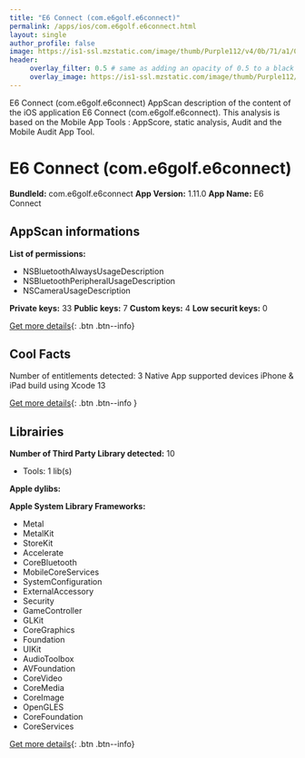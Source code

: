 ```yaml
---
title: "E6 Connect (com.e6golf.e6connect)"
permalink: /apps/ios/com.e6golf.e6connect.html
layout: single
author_profile: false
image: https://is1-ssl.mzstatic.com/image/thumb/Purple112/v4/0b/71/a1/0b71a15f-1f06-3178-1b22-d689115e50f7/AppIcon-1x_U007emarketing-0-7-0-85-220.png/512x512bb.jpg
header: 
     overlay_filter: 0.5 # same as adding an opacity of 0.5 to a black background
     overlay_image: https://is1-ssl.mzstatic.com/image/thumb/Purple112/v4/0b/71/a1/0b71a15f-1f06-3178-1b22-d689115e50f7/AppIcon-1x_U007emarketing-0-7-0-85-220.png/512x512bb.jpg
---
```

E6 Connect (com.e6golf.e6connect) AppScan description of the content of the iOS application E6 Connect (com.e6golf.e6connect). This analysis is based on the Mobile App Tools : AppScore, static analysis, Audit and the Mobile Audit App Tool.

# E6 Connect (com.e6golf.e6connect)

**BundleId:** com.e6golf.e6connect
**App Version:** 1.11.0
**App Name:** E6 Connect


## AppScan informations 

**List of permissions:** 
- NSBluetoothAlwaysUsageDescription
- NSBluetoothPeripheralUsageDescription
- NSCameraUsageDescription
  
  
**Private keys:** 33
**Public keys:** 7
**Custom keys:** 4
**Low securit keys:** 0
  
[Get more details](/pricing.html){: .btn .btn--info}

## Cool Facts

Number of entitlements detected: 3
Native App
supported devices iPhone & iPad
build using Xcode 13
  
[Get more details](/pricing.html){: .btn .btn--info }

## Librairies 
**Number of Third Party Library detected:** 10
- Tools: 1 lib(s)


**Apple dylibs:**


**Apple System Library Frameworks:**
- Metal
- MetalKit
- StoreKit
- Accelerate
- CoreBluetooth
- MobileCoreServices
- SystemConfiguration
- ExternalAccessory
- Security
- GameController
- GLKit
- CoreGraphics
- Foundation
- UIKit
- AudioToolbox
- AVFoundation
- CoreVideo
- CoreMedia
- CoreImage
- OpenGLES
- CoreFoundation
- CoreServices


  
[Get more details](/pricing.html){: .btn .btn--info}


